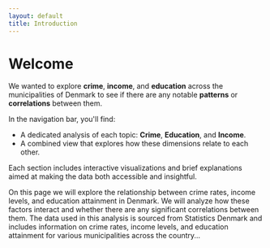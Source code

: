 ```yaml
---
layout: default
title: Introduction
---
```


# Welcome

We wanted to explore **crime**, **income**, and **education** across the municipalities of Denmark to see if there are any notable **patterns** or **correlations** between them.

In the navigation bar, you'll find:
- A dedicated analysis of each topic: **Crime**, **Education**, and **Income**.
- A combined view that explores how these dimensions relate to each other.

Each section includes interactive visualizations and brief explanations aimed at making the data both accessible and insightful.


On this page we will explore the relationship between crime rates, income levels, and education attainment in Denmark.
We will analyze how these factors interact and whether there are any significant correlations between them. 
The data used in this analysis is sourced from Statistics Denmark and includes information on crime rates, income levels, and education attainment for various municipalities across the country...
